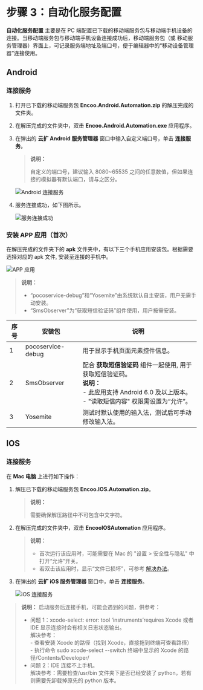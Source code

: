 # 步骤 3：自动化服务配置

**自动化服务配置** 主要是在 PC 端配置已下载的移动端服务包与移动端手机设备的连接。当移动端服务包与移动端手机设备连接成功后，移动端服务包（或 移动服务管理器）界面上，可记录服务端地址及端口号，便于编辑器中的“移动设备管理器”连接使用。
## Android

### 连接服务

1. 打开已下载的移动端服务包 **Encoo.Android.Automation.zip** 的解压完成的文件夹。

2. 在解压完成的文件夹中，双击 **Encoo.Android.Automation.exe** 应用程序。

3. 在弹出的 **云扩 Android 服务管理器** 窗口中输入自定义端口号，单击 **连接服务**。

    > **说明：**
    >
    > 自定义的端口号，建议输入 8080~65535 之间的任意数值，但如果连接的模拟器有默认端口，请与之区分。

    ![Android 连接服务](https://docimages.blob.core.chinacloudapi.cn/images/Studio/connectservice20210512.png)

4. 服务连接成功，如下图所示。

    ![服务连接成功](https://docimages.blob.core.chinacloudapi.cn/images/Studio/serverconnectsucess20201104.png)

### 安装 APP 应用（首次）

在解压完成的文件夹下的 **apk** 文件夹中，有以下三个手机应用安装包。根据需要选择对应的 apk 文件, 安装至连接的手机中。

![APP 应用](https://docimages.blob.core.chinacloudapi.cn/images/Studio/app20201104.png)

> **说明：**
>
>- “pocoservice-debug”和“Yosemite”由系统默认自主安装，用户无需手动安装。
>- “SmsObserver”为“获取短信验证码”组件使用，用户按需安装。

| **序号** | **安装包**        | **说明**                                               |
| -------- | ----------------- | ------------------------------------------------------ |
| 1        | pocoservice-debug | 用于显示手机页面元素控件信息。                        |
| 2        | SmsObserver       | 配合 **获取短信验证码** 组件一起使用, 用于获取短信验证码。<br> **说明：** <br>- 此应用支持 Android 6.0 及以上版本。<br>- "读取短信内容" 权限需设置为“允许”。 |
| 3        | Yosemite          | 测试时默认使用的输入法，测试后可手动修改输入法。       |

## IOS

### 连接服务

在 **Mac 电脑** 上进行如下操作：

1. 解压已下载的移动端服务包 **Encoo.IOS.Automation.zip**。

    > **说明：**
    >
    > 需要确保解压路径中不可包含中文字符。

2. 在解压完成的文件夹中，双击 **EncooIOSAutomation** 应用程序。
    > **说明：**
    >- 首次运行该应用时，可能需要在 Mac 的 "设置 > 安全性与隐私" 中打开“允许”开关。
    >- 若双击该应用时，显示“文件已损坏”，可参考 [解决办法](https://www.macdo.cn/925.html)。

3. 在弹出的 **云扩 iOS 服务管理器** 窗口中，单击 **连接服务**。

    ![iOS 连接服务](https://docimages.blob.core.chinacloudapi.cn/images/Studio/iosconnect20201104.png)

> **说明：**
> 启动服务后连接手机，可能会遇到的问题，供参考：
>  - 问题 1：xcode-select: error: tool ‘instruments’requires Xcode 或者 IDE 显示连接时会有相关日志状态输出。
>  <br> 解决参考：
 >  <br> - 查看安装 Xcode 的路径（找到 Xcode，直接拖到终端可查看路径）
 >  <br> -  执行命令 sudo xcode-select --switch 终端中显示的 Xcode 的路径/Contents/Developer/
 > - 问题 2：IDE 连接不上手机。
 > <br> 解决参考：需要检查/usr/bin 文件夹下是否已经安装了 python，若有则需要先卸载掉原先的 python 版本。
